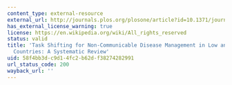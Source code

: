 ```yaml
---
content_type: external-resource
external_url: http://journals.plos.org/plosone/article?id=10.1371/journal.pone.0103754
has_external_license_warning: true
license: https://en.wikipedia.org/wiki/All_rights_reserved
status: valid
title: 'Task Shifting for Non-Communicable Disease Management in Low and Middle Income
  Countries: A Systematic Review'
uid: 58f4bb3d-c9d1-4fc2-b62d-f38274282991
url_status_code: 200
wayback_url: ''
---
```

